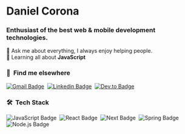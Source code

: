 # Daniel Corona
### Enthusiast of the best web & mobile development technologies.

💬 Ask me about everything, I always enjoy helping people.</br>
🌱 Learning all about **JavaScript**</br>
<!-- 👨‍💻 All of my projects are available at [danielcorona.com.br](https://danielcorona.com.br) -->

### 💬 &nbsp;Find me elsewhere
[![Gmail Badge](https://img.shields.io/badge/Gmail-050816?style=for-the-badge&logo=gmail)](mailto:danielcorona313@gmail.com)&nbsp;
[![Linkedin Badge](https://img.shields.io/badge/Linkedin-050816?style=for-the-badge&logo=linkedin)](https://www.linkedin.com/in/dnlcorona)&nbsp;
[![Dev.to Badge](https://img.shields.io/badge/Dev.to-050816?style=for-the-badge&logo=dev.to)](https://dev.to/dnlcorona)&nbsp;


### 🛠 &nbsp;Tech Stack
![JavaScript Badge](https://img.shields.io/badge/-JavaScript-050816?style=flat&logo=javascript)&nbsp;
![React Badge](https://img.shields.io/badge/-React-050816?style=flat&logo=react)&nbsp;
![Next Badge](https://img.shields.io/badge/-Next-050816?style=flat&logo=next.js)&nbsp;
![Spring Badge](https://img.shields.io/badge/-Spring_Boot-050816?style=flat&logo=springboot)&nbsp;
![Node.js Badge](https://img.shields.io/badge/-Node.js-050816?style=flat&logo=node.js)&nbsp;

